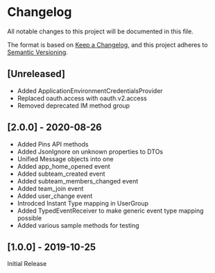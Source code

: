 # Changelog

All notable changes to this project will be documented in this file.

The format is based on [Keep a Changelog](https://keepachangelog.com/en/1.0.0/), and this project adheres
to [Semantic Versioning](https://semver.org/spec/v2.0.0.html).

## [Unreleased]

- Added ApplicationEnvironmentCredentialsProvider
- Replaced oauth.access with oauth.v2.access
- Removed deprecated IM method group

## [2.0.0] - 2020-08-26

- Added Pins API methods
- Added JsonIgnore on unknown properties to DTOs
- Unified Message objects into one
- Added app_home_opened event
- Added subteam_created event
- Added subteam_members_changed event
- Added team_join event
- Added user_change event
- Introdced Instant Type mapping in UserGroup
- Added TypedEventReceiver to make generic event type mapping possible
- Added various sample methods for testing

## [1.0.0] - 2019-10-25

Initial Release
